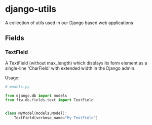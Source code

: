 # django-utils
A collection of utils used in our Django based web applications

## Fields

### TextField

A TextField (without max_length) which displays its form element as a single-line 'CharField' with extended width in the Django admin.

Usage:
```python
# models.py

from django.db import models
from ftw.db.fields.text import TextField


class MyModel(models.Model):
    TextField(verbose_name="My TextField")
```
